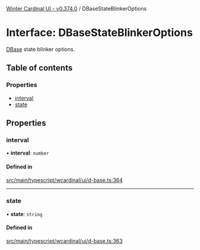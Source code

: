 [Winter Cardinal UI - v0.374.0](../index.md) / DBaseStateBlinkerOptions

# Interface: DBaseStateBlinkerOptions

[DBase](../classes/DBase.md) state blinker options.

## Table of contents

### Properties

- [interval](DBaseStateBlinkerOptions.md#interval)
- [state](DBaseStateBlinkerOptions.md#state)

## Properties

### interval

• **interval**: `number`

#### Defined in

[src/main/typescript/wcardinal/ui/d-base.ts:364](https://github.com/winter-cardinal/winter-cardinal-ui/blob/v0.310.1/src/main/typescript/wcardinal/ui/d-base.ts#L364)

___

### state

• **state**: `string`

#### Defined in

[src/main/typescript/wcardinal/ui/d-base.ts:363](https://github.com/winter-cardinal/winter-cardinal-ui/blob/v0.310.1/src/main/typescript/wcardinal/ui/d-base.ts#L363)
